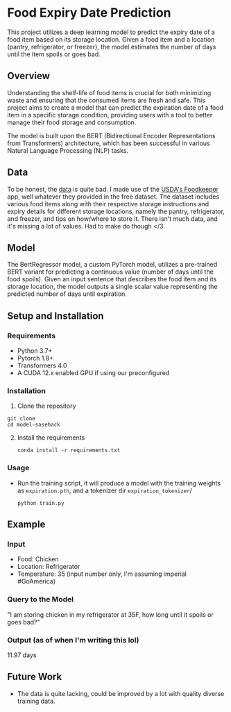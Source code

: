 # Food Expiry Date Prediction

This project utilizes a deep learning model to predict the expiry date of a food item based on its storage location. Given a food item and a location (pantry, refrigerator, or freezer), the model estimates the number of days until the item spoils or goes bad.

## Overview

Understanding the shelf-life of food items is crucial for both minimizing waste and ensuring that the consumed items are fresh and safe. This project aims to create a model that can predict the expiration date of a food item in a specific storage condition, providing users with a tool to better manage their food storage and consumption.

The model is built upon the BERT (Bidirectional Encoder Representations from Transformers) architecture, which has been successful in various Natural Language Processing (NLP) tasks.

## Data

To be honest, the [data](https://www.fsis.usda.gov/shared/data/EN/FoodKeeper-Data.xls) is quite bad. I made use of the [USDA's Foodkeeper](https://www.foodsafety.gov/keep-food-safe/foodkeeper-app) app, well whatever they provided in the free dataset.
The dataset includes various food items along with their respective storage instructions and expiry details for different storage locations, namely the pantry, refrigerator, and freezer, and tips on how/where to store it. There isn't much data, and it's missing a lot of values. Had to make do though </3.

## Model

The BertRegressor model, a custom PyTorch model, utilizes a pre-trained BERT variant for predicting a continuous value (number of days until the food spoils). Given an input sentence that describes the food item and its storage location, the model outputs a single scalar value representing the predicted number of days until expiration.

## Setup and Installation
### Requirements
- Python 3.7+
- Pytorch 1.8+
- Transformers 4.0
- A CUDA 12.x enabled GPU if using our preconfigured

### Installation
1. Clone the repository
  ```
  git clone
  cd model-sasehack
  ```
2. Install the requirements
   ```
   conda install -r requirements.txt
   ```

### Usage
- Run the training script, it will produce a model with the training weights as `expiration.pth`, and a tokenizer dir `expiration_tokenizer`/
  ```
  python train.py
  ```
## Example
### Input
- Food: Chicken
- Location: Refrigerator
- Temperature: 35
  (input number only, I'm assuming imperial #GoAmerica)
### Query to the Model
"I am storing chicken in my refrigerator at 35F, how long until it spoils or goes bad?"
### Output (as of when I'm writing this lol)
11.97 days

## Future Work
- The data is quite lacking, could be improved by a lot with quality diverse training data.
